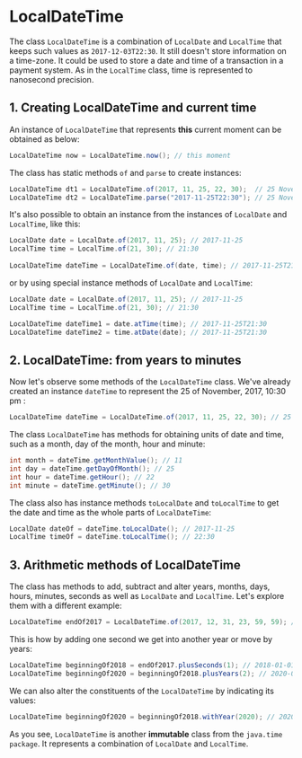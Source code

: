 # LocalDateTime

The class `LocalDateTime` is a combination of `LocalDate` and `LocalTime` that keeps such values as `2017-12-03T22:30`. It still doesn't store information on a time-zone. It could be used to store a date and time of a transaction in a payment system. As in the `LocalTime` class, time is represented to nanosecond precision.

## 1. Creating LocalDateTime and current time

An instance of `LocalDateTime` that represents **this** current moment can be obtained as below:
```java
LocalDateTime now = LocalDateTime.now(); // this moment
```
The class has static methods `of` and `parse` to create instances:
```java
LocalDateTime dt1 = LocalDateTime.of(2017, 11, 25, 22, 30);  // 25 November 2017, 22:30
LocalDateTime dt2 = LocalDateTime.parse("2017-11-25T22:30"); // 25 November 2017, 22:30
```

It's also possible to obtain an instance from the instances of `LocalDate` and `LocalTime`, like this:
```java
LocalDate date = LocalDate.of(2017, 11, 25); // 2017-11-25
LocalTime time = LocalTime.of(21, 30); // 21:30
        
LocalDateTime dateTime = LocalDateTime.of(date, time); // 2017-11-25T21:30
```

or by using special instance methods of `LocalDate` and `LocalTime`:
```java
LocalDate date = LocalDate.of(2017, 11, 25); // 2017-11-25
LocalTime time = LocalTime.of(21, 30); // 21:30       

LocalDateTime dateTime1 = date.atTime(time); // 2017-11-25T21:30
LocalDateTime dateTime2 = time.atDate(date); // 2017-11-25T21:30
```

## 2. LocalDateTime: from years to minutes

Now let's observe some methods of the `LocalDateTime` class. We've already created an instance `dateTime` to represent the 25 of November, 2017, 10:30 pm :
```java
LocalDateTime dateTime = LocalDateTime.of(2017, 11, 25, 22, 30); // 25 November 2017, 22:30
```

The class `LocalDateTime` has methods for obtaining units of date and time, such as a month, day of the month, hour and minute:
```java
int month = dateTime.getMonthValue(); // 11
int day = dateTime.getDayOfMonth(); // 25
int hour = dateTime.getHour(); // 22
int minute = dateTime.getMinute(); // 30
```

The class also has instance methods `toLocalDate` and `toLocalTime` to get the date and time as the whole parts of `LocalDateTime`:
```java
LocalDate dateOf = dateTime.toLocalDate(); // 2017-11-25
LocalTime timeOf = dateTime.toLocalTime(); // 22:30
```

## 3. Arithmetic methods of LocalDateTime

The class has methods to add, subtract and alter years, months, days, hours, minutes, seconds as well as `LocalDate` and `LocalTime`. Let's explore them with a different example:
```java
LocalDateTime endOf2017 = LocalDateTime.of(2017, 12, 31, 23, 59, 59); // 2017-12-31T23:59:59
```

This is how by adding one second we get into another year or move by years:
```java
LocalDateTime beginningOf2018 = endOf2017.plusSeconds(1); // 2018-01-01T00:00
LocalDateTime beginningOf2020 = beginningOf2018.plusYears(2); // 2020-01-01T00:00
```
We can also alter the constituents of the `LocalDateTime` by indicating its values:
```java
LocalDateTime beginningOf2020 = beginningOf2018.withYear(2020); // 2020-01-01T00:00
```

As you see, `LocalDateTime` is another **immutable** class from the `java.time package`. It represents a combination of `LocalDate` and `LocalTime`.
